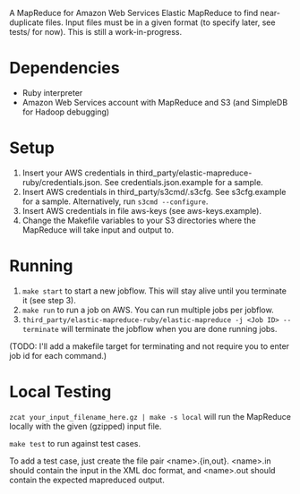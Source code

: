 A MapReduce for Amazon Web Services Elastic MapReduce to find near-duplicate files. Input files must be in a given format (to specify later, see tests/ for now). This is still a work-in-progress.

# Dependencies
- Ruby interpreter
- Amazon Web Services account with MapReduce and S3 (and SimpleDB for Hadoop debugging)

# Setup
1. Insert your AWS credentials in third\_party/elastic-mapreduce-ruby/credentials.json. See credentials.json.example for a sample.
2. Insert AWS credentials in third\_party/s3cmd/.s3cfg. See s3cfg.example for a sample. Alternatively, run `s3cmd --configure`.
3. Insert AWS credentials in file aws-keys (see aws-keys.example).
4. Change the Makefile variables to your S3 directories where the MapReduce will take input and output to.

# Running
1. `make start` to start a new jobflow. This will stay alive until you terminate it (see step 3).
2. `make run` to run a job on AWS. You can run multiple jobs per jobflow.
3. `third_party/elastic-mapreduce-ruby/elastic-mapreduce -j <Job ID> --terminate` will terminate the jobflow when you are done running jobs.

(TODO: I'll add a makefile target for terminating and not require you to enter job id for each command.)

# Local Testing
`zcat your_input_filename_here.gz | make -s local` will run the MapReduce locally with the given (gzipped) input file.

`make test` to run against test cases.

To add a test case, just create the file pair &lt;name&gt;.{in,out}. &lt;name&gt;.in should contain the input in the XML doc format, and &lt;name&gt;.out should contain the expected mapreduced output.
